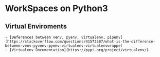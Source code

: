 # WorkSpaces on Python3

## Virtual Enviroments
    - [Deferences between venv, pyenv, virtualenv, pipenv](https://stackoverflow.com/questions/41573587/what-is-the-difference-between-venv-pyvenv-pyenv-virtualenv-virtualenvwrappe)
    - [Virtualenv Documentation](https://pypi.org/project/virtualenv/)